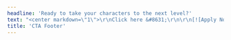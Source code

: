 ```yaml
---
headline: 'Ready to take your characters to the next level?'
text: "<center markdown=\"1\">\r\nClick here &#8631;\r\n\r\n[![Apply Now](StoryThreads_ApplyButton.png)](https://forms.gle/gSjLLTvca513spno6?target=_blank)\r\n\r\n<a href=\"/story-threads/StoryThreads_TermsandConditions.pdf\" target=\"_blank\" class=\"button\" style=\"display: inline-block;\">Terms</a>\r\n</center>"
title: 'CTA Footer'
---
```


